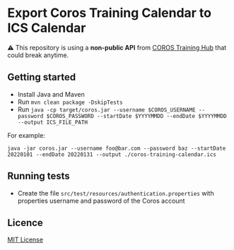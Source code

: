 # Export Coros Training Calendar to ICS Calendar

⚠️ This repository is using a **non-public API** from [COROS Training Hub](https://t.coros.com/) that could break
anytime.

## Getting started

- Install Java and Maven
- Run `mvn clean package -DskipTests`
- Run `java -cp target/coros.jar --username $COROS_USERNAME --password $COROS_PASSWORD --startDate $YYYYMMDD --endDate $YYYYMMDD --output ICS_FILE_PATH`

For example:

```shell
java -jar coros.jar --username foo@bar.com --password baz --startDate 20220101 --endDate 20220131 --output ./coros-training-calendar.ics
```

## Running tests

- Create the file `src/test/resources/authentication.properties` with properties username and password of the Coros account

## Licence

[MIT License](LICENSE.md)
